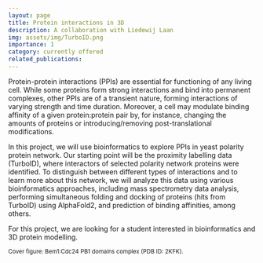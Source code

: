 ```yaml
---
layout: page
title: Protein interactions in 3D
description: A collaboration with Liedewij Laan
img: assets/img/TurboID.png
importance: 1
category: currently offered
related_publications: 
---
```


Protein-protein interactions (PPIs) are essential for functioning of any living cell. While some proteins form strong interactions and bind into permanent complexes, other PPIs are of a transient nature, forming interactions of varying strength and time duration. Moreover, a cell may modulate binding affinity of a given protein:protein pair by, for instance, changing the amounts of proteins or introducing/removing post-translational modifications.

In this project, we will use bioinformatics to explore PPIs in yeast polarity protein network. Our starting point will be the proximity labelling data (TurboID), where interactors of selected polarity network proteins were identified. To distinguish between different types of interactions and to learn more about this network, we will analyze this data using various bioinformatics approaches, including mass spectrometry data analysis, performing simultaneous folding and docking of proteins (hits from TurboID) using AlphaFold2, and prediction of binding affinities, among others. 

For this project, we are looking for a student interested in bioinformatics and 3D protein modelling. 

<small> Cover figure: Bem1:Cdc24 PB1 domains complex (PDB ID: 2KFK). </small>
